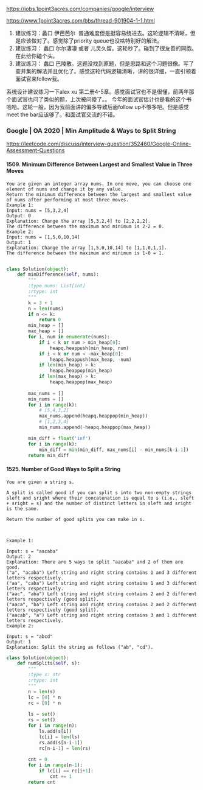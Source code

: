 https://jobs.1point3acres.com/companies/google/interview

https://www.1point3acres.com/bbs/thread-901904-1-1.html

1. 建议练习：蠡口 伊芭芭尔  普通难度但是挺容易绕进去。这轮逻辑不清晰，但是应该做对了。感觉除了priority queue也没啥特别好的解法。
2. 建议练习： 蠡口 尔尔凄凄 或者 儿灵久留。这轮秒了。碰到了很友善的同胞。在此给你磕个头。
3. 建议练习： 蠡口 巴陵散。这题没找到原题，但是思路和这个习题很像。写了查并集的解法并且优化了。感觉这轮代码逻辑清晰，讲的很详细，一直引领着面试官来follow我。

系统设计建议练习一下alex xu 第二册4-5章。感觉面试官也不是很懂，前两年那个面试官也问了类似的题，上次被问傻了。。 今年的面试官估计也是看的这个书 哈哈。这轮一般，因为我前面讲的偏多导致后面follow up不够多吧。但是感觉meet the bar应该够了。和面试官交‍‍‌‌‌‍‌‌‍‍‍‌‍‌‍流的不错。




### Google | OA 2020 | Min Amplitude & Ways to Split String
https://leetcode.com/discuss/interview-question/352460/Google-Online-Assessment-Questions

#### 1509. Minimum Difference Between Largest and Smallest Value in Three Moves
```
You are given an integer array nums. In one move, you can choose one element of nums and change it by any value.
Return the minimum difference between the largest and smallest value of nums after performing at most three moves.
Example 1:
Input: nums = [5,3,2,4]
Output: 0
Explanation: Change the array [5,3,2,4] to [2,2,2,2].
The difference between the maximum and minimum is 2-2 = 0.
Example 2:
Input: nums = [1,5,0,10,14]
Output: 1
Explanation: Change the array [1,5,0,10,14] to [1,1,0,1,1]. 
The difference between the maximum and minimum is 1-0 = 1.
```

```python

class Solution(object):
    def minDifference(self, nums):
        """
        :type nums: List[int]
        :rtype: int
        """
        k = 3 + 1
        n = len(nums)
        if n <= k:
            return 0
        min_heap = []
        max_heap = []
        for i, num in enumerate(nums):
            if i < k or num > min_heap[0]:
                heapq.heappush(min_heap, num)
            if i < k or num < -max_heap[0]:
                heapq.heappush(max_heap, -num)
            if len(min_heap) > k:
                heapq.heappop(min_heap)
            if len(max_heap) > k:
                heapq.heappop(max_heap)
        
        max_nums = []
        min_nums = []
        for i in range(k):
            # [5,4,3,2]
            max_nums.append(heapq.heappop(min_heap))
            # [1,2,3,4]
            min_nums.append(-heapq.heappop(max_heap))

        min_diff = float('inf')
        for i in range(k):
            min_diff = min(min_diff, max_nums[i] - min_nums[k-i-1])
        return min_diff
```


#### 1525. Number of Good Ways to Split a String

```
You are given a string s.

A split is called good if you can split s into two non-empty strings sleft and sright where their concatenation is equal to s (i.e., sleft + sright = s) and the number of distinct letters in sleft and sright is the same.

Return the number of good splits you can make in s.

 

Example 1:

Input: s = "aacaba"
Output: 2
Explanation: There are 5 ways to split "aacaba" and 2 of them are good. 
("a", "acaba") Left string and right string contains 1 and 3 different letters respectively.
("aa", "caba") Left string and right string contains 1 and 3 different letters respectively.
("aac", "aba") Left string and right string contains 2 and 2 different letters respectively (good split).
("aaca", "ba") Left string and right string contains 2 and 2 different letters respectively (good split).
("aacab", "a") Left string and right string contains 3 and 1 different letters respectively.
Example 2:

Input: s = "abcd"
Output: 1
Explanation: Split the string as follows ("ab", "cd").
```

```python
class Solution(object):
    def numSplits(self, s):
        """
        :type s: str
        :rtype: int
        """
        n = len(s)
        lc = [0] * n
        rc = [0] * n
        
        ls = set()
        rs = set()
        for i in range(n):
            ls.add(s[i])
            lc[i] = len(ls)
            rs.add(s[n-i-1])
            rc[n-i-1] = len(rs)
        
        cnt = 0
        for i in range(n-1):
            if lc[i] == rc[i+1]:
                cnt += 1
        return cnt

```